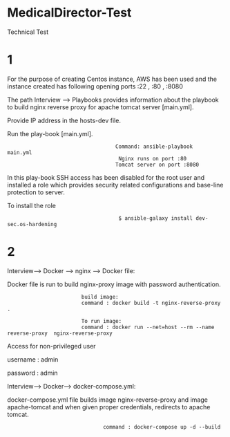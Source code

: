 # MedicalDirector-Test
Technical Test
# 1

For the purpose of creating Centos instance, AWS has been used and the instance created has following opening ports :22 , :80 , :8080

The path Interview --> Playbooks provides information about the playbook to build nginx reverse proxy for apache tomcat server [main.yml].

Provide IP address in the hosts-dev file.

Run the play-book [main.yml].

                                       Command: ansible-playbook    main.yml
                                        Nginx runs on port :80
                                       Tomcat server on port :8080
                                        
In this play-book SSH access has been disabled for the root user and installed a role which provides security related configurations and base-line protection to server.

 To install the role 
 
                                        $ ansible-galaxy install dev-sec.os-hardening

                                 
 # 2 

Interview--> Docker --> nginx --> Docker file:

             
  Docker file is run to build nginx-proxy image with password authentication.
                            
                            build image:
                            command : docker build -t nginx-reverse-proxy .
                           
                            To run image:
                            command : docker run --net=host --rm --name reverse-proxy  nginx-reverse-proxy 
                            
     
     
 Access for non-privileged user
     
 username : admin
     
 password : admin
                            
  
  Interview--> Docker--> docker-compose.yml:
  
 docker-compose.yml file builds image nginx-reverse-proxy and image apache-tomcat and when given proper credentials, redirects to apache tomcat.
                                     
    
                                   command : docker-compose up -d --build
                                   
                                   
     
